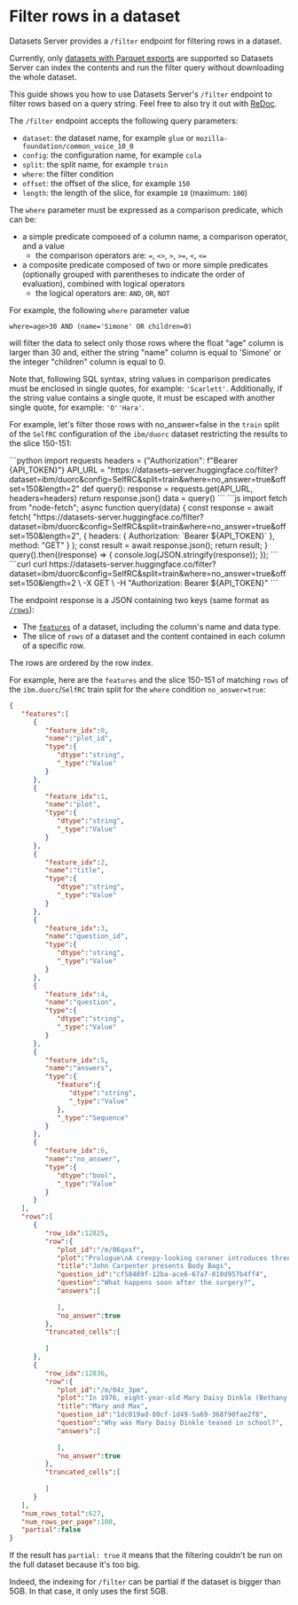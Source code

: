 # Filter rows in a dataset

Datasets Server provides a `/filter` endpoint for filtering rows in a dataset.

<Tip warning={true}>
  Currently, only <a href="./parquet">datasets with Parquet exports</a>
  are supported so Datasets Server can index the contents and run the filter query without
  downloading the whole dataset.
</Tip>

This guide shows you how to use Datasets Server's `/filter` endpoint to filter rows based on a query string.
Feel free to also try it out with [ReDoc](https://redocly.github.io/redoc/?url=https://datasets-server.huggingface.co/openapi.json#operation/filterRows).

The `/filter` endpoint accepts the following query parameters:
- `dataset`: the dataset name, for example `glue` or `mozilla-foundation/common_voice_10_0`
- `config`: the configuration name, for example `cola`
- `split`: the split name, for example `train`
- `where`: the filter condition
- `offset`: the offset of the slice, for example `150`
- `length`: the length of the slice, for example `10` (maximum: `100`)

The `where` parameter must be expressed as a comparison predicate, which can be:
- a simple predicate composed of a column name, a comparison operator, and a value
  - the comparison operators are: `=`, `<>`, `>`, `>=`, `<`, `<=`
- a composite predicate composed of two or more simple predicates (optionally grouped with parentheses to indicate the order of evaluation), combined with logical operators
  - the logical operators are: `AND`, `OR`, `NOT`

For example, the following `where` parameter value
```
where=age>30 AND (name='Simone' OR children=0)
```
will filter the data to select only those rows where the float "age" column is larger than 30 and,
either the string "name" column is equal to 'Simone' or the integer "children" column is equal to 0.

<Tip>
  Note that, following SQL syntax, string values in comparison predicates must be enclosed in single quotes,
  for example: <code>'Scarlett'</code>.
  Additionally, if the string value contains a single quote, it must be escaped with another single quote,
  for example: <code>'O''Hara'</code>.
</Tip>

For example, let's filter those rows with no_answer=false in the `train` split of the `SelfRC` configuration of the `ibm/duorc` dataset restricting the results to the slice 150-151:

<inferencesnippet>
<python>
```python
import requests
headers = {"Authorization": f"Bearer {API_TOKEN}"}
API_URL = "https://datasets-server.huggingface.co/filter?dataset=ibm/duorc&config=SelfRC&split=train&where=no_answer=true&offset=150&length=2"
def query():
    response = requests.get(API_URL, headers=headers)
    return response.json()
data = query()
```
</python>
<js>
```js
import fetch from "node-fetch";
async function query(data) {
    const response = await fetch(
        "https://datasets-server.huggingface.co/filter?dataset=ibm/duorc&config=SelfRC&split=train&where=no_answer=true&offset=150&length=2",
        {
            headers: { Authorization: `Bearer ${API_TOKEN}` },
            method: "GET"
        }
    );
    const result = await response.json();
    return result;
}
query().then((response) => {
    console.log(JSON.stringify(response));
});
```
</js>
<curl>
```curl
curl https://datasets-server.huggingface.co/filter?dataset=ibm/duorc&config=SelfRC&split=train&where=no_answer=true&offset=150&length=2 \
        -X GET \
        -H "Authorization: Bearer ${API_TOKEN}"
```
</curl>
</inferencesnippet>

The endpoint response is a JSON containing two keys (same format as [`/rows`](./rows)):

- The [`features`](https://huggingface.co/docs/datasets/about_dataset_features) of a dataset, including the column's name and data type.
- The slice of `rows` of a dataset and the content contained in each column of a specific row.

The rows are ordered by the row index.

For example, here are the `features` and the slice 150-151 of matching `rows` of the `ibm.duorc`/`SelfRC` train split for the `where` condition `no_answer=true`:

```json
{
   "features":[
      {
         "feature_idx":0,
         "name":"plot_id",
         "type":{
            "dtype":"string",
            "_type":"Value"
         }
      },
      {
         "feature_idx":1,
         "name":"plot",
         "type":{
            "dtype":"string",
            "_type":"Value"
         }
      },
      {
         "feature_idx":2,
         "name":"title",
         "type":{
            "dtype":"string",
            "_type":"Value"
         }
      },
      {
         "feature_idx":3,
         "name":"question_id",
         "type":{
            "dtype":"string",
            "_type":"Value"
         }
      },
      {
         "feature_idx":4,
         "name":"question",
         "type":{
            "dtype":"string",
            "_type":"Value"
         }
      },
      {
         "feature_idx":5,
         "name":"answers",
         "type":{
            "feature":{
               "dtype":"string",
               "_type":"Value"
            },
            "_type":"Sequence"
         }
      },
      {
         "feature_idx":6,
         "name":"no_answer",
         "type":{
            "dtype":"bool",
            "_type":"Value"
         }
      }
   ],
   "rows":[
      {
         "row_idx":12825,
         "row":{
            "plot_id":"/m/06qxsf",
            "plot":"Prologue\nA creepy-looking coroner introduces three different horror tales involving his current work on cadavers in \"body bags\".\n\"The Gas Station\"[edit]\nAnne is a young college student who arrives for her first job working the night shift at an all-night filling station near Haddonfield, Illinois (a reference to the setting of Carpenter's two Halloween films). The attending worker, Bill, tells her that a serial killer has broken out of a mental hospital, and cautions her not to leave the booth at the station without the keys because the door locks automatically. After Bill leaves, Anne is alone and the tension mounts as she deals with various late-night customers seeking to buy gas for a quick fill-up, purchase cigarettes or just use the restroom key, unsure whether any of them might be the escaped maniac. Eventually, when Anne suspects that the escaped killer is lurking around the gas station, she tries to call the police, only to find that the phone line is dead. Soon after that, she finds an elaborately grotesque drawing in the Restroom and then the dead body of a transient sitting in a pickup truck on the lift in one of the garage bays. She makes a phone call for help which results in her realization that \"Bill\", the attending worker she met earlier, is in fact the escaped killer, who has killed the real Bill and is killing numerous passers-by. She finds the real Bill's dead body in one of the lockers. Serial Killer \"Bill\" then reappears and attempts to kill Anne with a machete, breaking into the locked booth by smashing out the glass with a sledgehammer and then chasing her around the deserted garage. Just as he is about to kill her, a customer returns, having forgotten his credit card, and he wrestles the killer, giving Anne time to crush him under the vehicle lift.\n\"Hair\"[edit]\nRichard Coberts is a middle-aged businessman who is very self-conscious about his thinning hair. This obsession has caused a rift between him and his long-suffering girlfriend Megan. Richard answers a television ad about a \"miracle\" hair transplant operation, pays a visit to the office, and meets the shady Dr. Lock, who, for a very large fee, agrees to give Richard a surgical procedure to make his hair grow back. The next day, Richard wakes up and removes the bandage around his head, and is overjoyed to find that he has a full head of hair. But soon he becomes increasingly sick and fatigued, and finds his hair continuing to grow and, additionally, growing out of parts of his body, where hair does not normally grow. Trying to cut some of the hair off, he finds that it \"bleeds\", and, examining some of the hairs under a magnifying glass, sees that they are alive and resemble tiny serpents. He goes back to Dr. Lock for an explanation, but finds himself a prisoner as Dr. Lock explains that he and his entire staff are aliens from another planet, seeking out narcissistic human beings and planting seeds of \"hair\" to take over their bodies for consumption as part of their plan to spread their essence to Earth.\n\"Eye\"[edit]\nBrent Matthews is a baseball player whose life and career take a turn for the worse when he gets into a serious car accident in which his right eye is gouged out. Unwilling to admit that his career is over, he jumps at the chance to undergo an experimental surgical procedure to replace his eye with one from a recently deceased person. But soon after the surgery he begins to see things out of his new eye that others cannot see, and begins having nightmares of killing women and having sex with them. Brent seeks out the doctor who operated on him, and the doctor tells him that the donor of his new eye was a recently executed serial killer and necrophile who killed several young women, and then had sex with their dead bodies. Brent becomes convinced that the spirit of the dead killer is taking over his body so that he can resume killing women. He flees back to his house and tells his skeptical wife, Cathy, about what is happening. Just then the spirit of the killer emerges and attempts to kill Cathy as well. Cathy fights back, subduing him long enough for Brent to re-emerge. Realizing that it is only a matter of time before the killer emerges again, Brent cuts out his donated eye, severing his link with the killer, but then bleeds to death.\nEpilogue The coroner is finishing telling his last tale when he hears a noise from outside the morgue. He crawls back inside a body bag, revealing that he himself is a living cadaver, as two other morgue workers begin to go to work on his \"John Doe\" corpse.",
            "title":"John Carpenter presents Body Bags",
            "question_id":"cf58489f-12ba-ace6-67a7-010d957b4ff4",
            "question":"What happens soon after the surgery?",
            "answers":[
               
            ],
            "no_answer":true
         },
         "truncated_cells":[
            
         ]
      },
      {
         "row_idx":12836,
         "row":{
            "plot_id":"/m/04z_3pm",
            "plot":"In 1976, eight-year-old Mary Daisy Dinkle (Bethany Whitmore) lives a lonely life in Mount Waverley, Australia. At school, she is teased by her classmates because of an unfortunate birthmark on her forehead; while at home, her distant father, Noel, and alcoholic, kleptomaniac mother, Vera, provide little support. Her only comforts are her pet rooster, Ethel; her favourite food, sweetened condensed milk; and a Smurfs-like cartoon show called The Noblets. One day, while at the post office with her mother, Mary spots a New York City telephone book and, becoming curious about Americans, decides to write to one. She randomly chooses Max Jerry Horowitz's name from the phone book and writes him a letter telling him about herself, sending it off in the hope that he will become her pen friend.\nMax Jerry Horowitz (Philip Seymour Hoffman) is a morbidly obese 44-year-old ex-Jewish atheist who has trouble forming close bonds with other people, due to various mental and social problems. Though Mary's letter initially gives him an anxiety attack, he decides to write back to her, and the two quickly become friends (partly due to their shared love of chocolate and The Noblets). Due to Vera's disapproval of Max, Mary tells him to send his letters to her agoraphobic neighbour, Len Hislop, whose mail she collects regularly. When Mary later asks Max about love, he suffers a severe anxiety attack and is institutionalized for eight months. After his release, he is hesitant to write to Mary again for some time. On his 48th birthday, he wins the New York lottery, using his winnings to buy a lifetime supply of chocolate and an entire collection of Noblet figurines. He gives the rest of his money to his elderly neighbour Ivy, who uses most of it to pamper herself before dying in an accident with a malfunctioning jet pack. Meanwhile, Mary becomes despondent, thinking Max has abandoned her.\nOn the advice of his therapist, Max finally writes back to Mary and explains he has been diagnosed with Asperger syndrome. Mary is thrilled to hear from him again, and the two continue their correspondence for the next several years. When Noel retires from his job at a tea bag factory, he takes up metal detecting, but is soon swept away (and presumably killed) by a big tidal bore while on a beach. Mary (Toni Colette) goes to university and has her birthmark surgically removed, and develops a crush on her Greek Australian neighbour, Damien Popodopoulos (Eric Bana). Drunk and guilt-ridden over her husband's death, Vera accidentally kills herself after she drinks embalming fluid (which she mistook for cooking sherry). Mary and Damien grow closer following Vera's death and are later married.\nInspired by her friendship with Max, Mary studies psychology at university, writing her doctoral dissertation on Asperger syndrome with Max as her test subject. She plans to have her dissertation published as a book; but when Max receives a copy from her, he is infuriated that she has taken advantage of his condition, which he sees as an integral part of his personality and not a disability that needs to be cured. He breaks off communication with Mary (by removing the letter \"M\" from his typewriter), who, heartbroken, has the entire run of her book pulped, effectively ending her budding career. She sinks into depression and begins drinking cooking sherry, as her mother had done. While searching through a cabinet, she finds a can of condensed milk, and sends it to Max as an apology. She checks the post daily for a response and one day finds a note from Damien, informing her that he has left her for his own pen friend, Desmond, a sheep farmer in New Zealand.\nMeanwhile, after an incident in which he nearly chokes a homeless man (Ian \"Molly\" Meldrum) in anger, after throwing a used cigarette, Max realizes Mary is an imperfect human being, like himself, and sends her a package containing his Noblet figurine collection as a sign of forgiveness. Mary, however, has sunken into despair after Damien's departure, and fails to find the package on her doorstep for several days. Finding some Valium that had belonged to her mother, and unaware that she is pregnant with Damien's child, Mary decides to commit suicide. As she takes the Valium and is on the verge of hanging herself, Len knocks on her door, having conquered his agoraphobia to alert her of Max's package. Inside, she finds the Noblet figurines and a letter from Max, in which he tells her of his realization that they are not perfect and expresses his forgiveness. He also states how much their friendship means to him, and that he hopes their paths will cross one day.\nOne year later, Mary travels to New York with her infant child to finally visit Max. Entering his apartment, Mary discovers Max on his couch, gazing upward with a smile on his face, having died earlier that morning. Looking around the apartment, Mary is awestruck to find all the letters she had sent to Max over the years, laminated and taped to the ceiling. Realizing Max had been gazing at the letters when he died, and seeing how much he had valued their friendship, Mary cries tears of joy and joins him on the couch.",
            "title":"Mary and Max",
            "question_id":"1dc019ad-80cf-1d49-5a69-368f90fae2f8",
            "question":"Why was Mary Daisy Dinkle teased in school?",
            "answers":[
               
            ],
            "no_answer":true
         },
         "truncated_cells":[
            
         ]
      }
   ],
   "num_rows_total":627,
   "num_rows_per_page":100,
   "partial":false
}
```

If the result has `partial: true` it means that the filtering couldn't be run on the full dataset because it's too big.

Indeed, the indexing for `/filter` can be partial if the dataset is bigger than 5GB. In that case, it only uses the first 5GB.